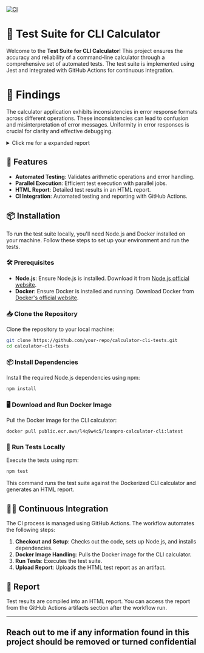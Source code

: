 [![CI](https://github.com/abanzy/SDET-Coding-Challenge/actions/workflows/ci.yml/badge.svg)](https://github.com/abanzy/SDET-Coding-Challenge/actions/workflows/ci.yml)

# 🧪 Test Suite for CLI Calculator

Welcome to the **Test Suite for CLI Calculator**! This project ensures the accuracy and reliability of a command-line calculator through a comprehensive set of automated tests. The test suite is implemented using Jest and integrated with GitHub Actions for continuous integration.

# 🔎 Findings
The calculator application exhibits inconsistencies in error response formats across different operations. These inconsistencies can lead to confusion and misinterpretation of error messages. Uniformity in error responses is crucial for clarity and effective debugging.
<details>
  <summary>Click me for a expanded report</summary>

# 🐛 Bug Report: Inconsistencies in Error Response Uniformity

## Summary

The calculator application shows inconsistencies in error response formats across different operations. Uniform error responses are crucial for clarity and effective debugging.

---

## Detailed Report
# User-Friendly Error Messages for Calculator Operations 🧮

## Addition Operation (`calculator.spec.js`)

1. **Test Case: `add invalid operands`**
   - **🔍 Current Response:** `'Invalid argument. Must be a numeric value.'`
   - **🚀 Ideal Response:** `'Error: Both numbers you entered must be valid numbers. Please check and try again.'`
     - **💡 Best Practice:** Clearly explain that both inputs should be numbers. Offer a simple and understandable error message.

2. **Test Case: `add missing operand`**
   - **🔍 Current Response:** `'Usage: cli-calculator operation operand1 operand2\nSupported operations: add, subtract, multiply, divide'`
   - **🚀 Ideal Response:** `'Error: You need to enter two numbers to add. Please use the format: operation operand1 operand2'`
     - **💡 Best Practice:** Inform the user that they need to provide two numbers and offer a brief guide on usage.

3. **Test Case: `add missing first operand`**
   - **🔍 Current Response:** `'Usage: cli-calculator operation operand1 operand2\nSupported operations: add, subtract, multiply, divide'`
   - **🚀 Ideal Response:** `'Error: You missed entering the first number. Please use the format: operation operand1 operand2'`
     - **💡 Best Practice:** Clearly state which number is missing and provide instructions on how to use the tool.

4. **Test Case: `add non-numeric first operand`**
   - **🔍 Current Response:** `'Invalid argument. Must be a numeric value.'`
   - **🚀 Ideal Response:** `'Error: The first number you entered is not valid. Please enter a proper number.'`
     - **💡 Best Practice:** Specify that the first number is incorrect and guide the user to enter a valid number.

5. **Test Case: `add non-numeric second operand`**
   - **🔍 Current Response:** `'Invalid argument. Must be a numeric value.'`
   - **🚀 Ideal Response:** `'Error: The second number you entered is not valid. Please enter a proper number.'`
     - **💡 Best Practice:** Indicate which number is incorrect and provide guidance to correct it.

## Subtraction Operation (`calculator.spec.js`)

1. **Test Case: `subtract invalid operand type`**
   - **🔍 Current Response:** `'Invalid argument. Must be a numeric value.'`
   - **🚀 Ideal Response:** `'Error: Both numbers you entered must be valid numbers. Please check and try again.'`
     - **💡 Best Practice:** Clearly state that both inputs need to be numbers and offer a simple error message.

2. **Test Case: `subtract missing second operand`**
   - **🔍 Current Response:** `'Usage: cli-calculator operation operand1 operand2\nSupported operations: add, subtract, multiply, divide'`
   - **🚀 Ideal Response:** `'Error: You need to enter two numbers to subtract. Please use the format: operation operand1 operand2'`
     - **💡 Best Practice:** Inform the user that both numbers are required and offer usage instructions.

3. **Test Case: `subtract missing first operand`**
   - **🔍 Current Response:** `'Usage: cli-calculator operation operand1 operand2\nSupported operations: add, subtract, multiply, divide'`
   - **🚀 Ideal Response:** `'Error: You missed entering the first number. Please use the format: operation operand1 operand2'`
     - **💡 Best Practice:** Clearly indicate which number is missing and provide instructions on how to use the tool.

4. **Test Case: `subtract non-numeric first operand`**
   - **🔍 Current Response:** `'Invalid argument. Must be a numeric value.'`
   - **🚀 Ideal Response:** `'Error: The first number you entered is not valid. Please enter a proper number.'`
     - **💡 Best Practice:** Specify that the first number is incorrect and guide the user to enter a valid number.

5. **Test Case: `subtract non-numeric second operand`**
   - **🔍 Current Response:** `'Invalid argument. Must be a numeric value.'`
   - **🚀 Ideal Response:** `'Error: The second number you entered is not valid. Please enter a proper number.'`
     - **💡 Best Practice:** Indicate which number is incorrect and provide guidance to correct it.

## Multiplication Operation (`calculator.spec.js`)

1. **Test Case: `multiply missing second operand`**
   - **🔍 Current Response:** `'Usage: cli-calculator operation operand1 operand2\nSupported operations: add, subtract, multiply, divide'`
   - **🚀 Ideal Response:** `'Error: You need to enter two numbers to multiply. Please use the format: operation operand1 operand2'`
     - **💡 Best Practice:** Inform the user that both numbers are required and provide clear instructions.

2. **Test Case: `multiply missing first operand`**
   - **🔍 Current Response:** `'Usage: cli-calculator operation operand1 operand2\nSupported operations: add, subtract, multiply, divide'`
   - **🚀 Ideal Response:** `'Error: You missed entering the first number.Please use the format: operation operand1 operand2'`
     - **💡 Best Practice:** Clearly state which number is missing and provide usage instructions.

3. **Test Case: `multiply non-numeric first operand`**
   - **🔍 Current Response:** `'Invalid argument. Must be a numeric value.'`
   - **🚀 Ideal Response:** `'Error: The first number you entered is not valid. Please enter a proper number.'`
     - **💡 Best Practice:** Clearly indicate which number is incorrect and ensure the message is specific.

4. **Test Case: `multiply non-numeric second operand`**
   - **🔍 Current Response:** `'Invalid argument. Must be a numeric value.'`
   - **🚀 Ideal Response:** `'Error: The second number you entered is not valid. Please enter a proper number.'`
     - **💡 Best Practice:** Maintain consistency by specifying which number is problematic.

## Division Operation (`calculator.spec.js`)

1. **Test Case: `divide by zero`**
   - **🔍 Current Response:** `'Error: Cannot divide by zero'`
   - **🚀 Ideal Response:** `'Error: You cannot divide by zero. Please enter a different number.'`
     - **💡 Best Practice:** Clearly explain why dividing by zero isn’t allowed and guide users to enter a different number.

2. **Test Case: `divide invalid operand type`**
   - **🔍 Current Response:** `'Invalid argument. Must be a numeric value.'`
   - **🚀 Ideal Response:** `'Error: Both numbers you entered must be valid numbers. Please check and try again.'`
     - **💡 Best Practice:** Clarify that both inputs need to be numbers and specify the type of error.

3. **Test Case: `divide missing second operand`**
   - **🔍 Current Response:** `'Usage: cli-calculator operation operand1 operand2\nSupported operations: add, subtract, multiply, divide'`
   - **🚀 Ideal Response:** `'Error: You need to enter two numbers to divide. Please use the format: operation operand1 operand2'`
     - **💡 Best Practice:** Inform the user that both numbers are required and offer clear instructions.

4. **Test Case: `divide missing first operand`**
   - **🔍 Current Response:** `'Usage: cli-calculator operation operand1 operand2\nSupported operations: add, subtract, multiply, divide'`
   - **🚀 Ideal Response:** `'Error: You missed entering the first number. Please use the format: operation operand1 operand2'`
     - **💡 Best Practice:** Include a message about the missing number and provide clear usage instructions.

5. **Test Case: `divide non-numeric second operand`**
   - **🔍 Current Response:** `'Invalid argument. Must be a numeric value.'`
   - **🚀 Ideal Response:** `'Error: The second number you entered is not valid. Please enter a proper number.'`
     - **💡 Best Practice:** Clearly specify which number is incorrect and guide users to correct their input.

---

## Recommendations

- **🎯 Standardize Error Messages:** Use consistent and clear error messages across all operations.
- **🔄 Implement Consistent Logging Practices:** Ensure all error messages are user-friendly and easy to understand.
- **🛠️ User-Friendly Errors:** Make sure error messages provide clear guidance to help users correct their mistakes.
- **🔍 Regular Review:** Continuously review and update error messages based on user feedback to improve clarity.

---

</details>

## 🚀 Features

- **Automated Testing**: Validates arithmetic operations and error handling.
- **Parallel Execution**: Efficient test execution with parallel jobs.
- **HTML Report**: Detailed test results in an HTML report.
- **CI Integration**: Automated testing and reporting with GitHub Actions.

## 📦 Installation

To run the test suite locally, you'll need Node.js and Docker installed on your machine. Follow these steps to set up your environment and run the tests.

### 🛠️ Prerequisites

- **Node.js**: Ensure Node.js is installed. Download it from [Node.js official website](https://nodejs.org/).
- **Docker**: Ensure Docker is installed and running. Download Docker from [Docker's official website](https://www.docker.com/get-started).

### 📥 Clone the Repository

Clone the repository to your local machine:

```sh
git clone https://github.com/your-repo/calculator-cli-tests.git
cd calculator-cli-tests
```

### 📦 Install Dependencies

Install the required Node.js dependencies using npm:

```sh
npm install
```

### 🖥️ Download and Run Docker Image

Pull the Docker image for the CLI calculator:

```sh
docker pull public.ecr.aws/l4q9w4c5/loanpro-calculator-cli:latest
```

### 🧪 Run Tests Locally

Execute the tests using npm:

```sh
npm test
```

This command runs the test suite against the Dockerized CLI calculator and generates an HTML report.

## 🧑‍💻 Continuous Integration

The CI process is managed using GitHub Actions. The workflow automates the following steps:

1. **Checkout and Setup**: Checks out the code, sets up Node.js, and installs dependencies.
2. **Docker Image Handling**: Pulls the Docker image for the CLI calculator.
3. **Run Tests**: Executes the test suite.
4. **Upload Report**: Uploads the HTML test report as an artifact.


## 📄 Report

Test results are compiled into an HTML report. You can access the report from the GitHub Actions artifacts section after the workflow run.
 
---
Reach out to me if any information found in this project should be removed or turned confidential
---